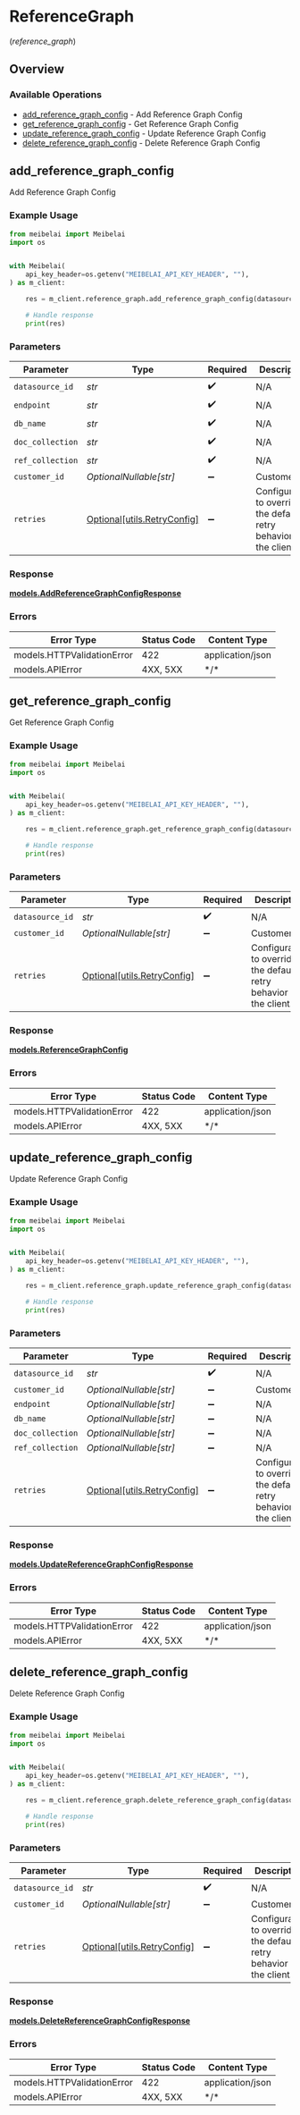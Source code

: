 # ReferenceGraph
(*reference_graph*)

## Overview

### Available Operations

* [add_reference_graph_config](#add_reference_graph_config) - Add Reference Graph Config
* [get_reference_graph_config](#get_reference_graph_config) - Get Reference Graph Config
* [update_reference_graph_config](#update_reference_graph_config) - Update Reference Graph Config
* [delete_reference_graph_config](#delete_reference_graph_config) - Delete Reference Graph Config

## add_reference_graph_config

Add Reference Graph Config

### Example Usage

<!-- UsageSnippet language="python" operationID="add_reference_graph_config" method="post" path="/datasource/{datasource_id}/reference_graph_config" -->
```python
from meibelai import Meibelai
import os


with Meibelai(
    api_key_header=os.getenv("MEIBELAI_API_KEY_HEADER", ""),
) as m_client:

    res = m_client.reference_graph.add_reference_graph_config(datasource_id="<id>", endpoint="<value>", db_name="<value>", doc_collection="<value>", ref_collection="<value>", customer_id="<id>")

    # Handle response
    print(res)

```

### Parameters

| Parameter                                                           | Type                                                                | Required                                                            | Description                                                         |
| ------------------------------------------------------------------- | ------------------------------------------------------------------- | ------------------------------------------------------------------- | ------------------------------------------------------------------- |
| `datasource_id`                                                     | *str*                                                               | :heavy_check_mark:                                                  | N/A                                                                 |
| `endpoint`                                                          | *str*                                                               | :heavy_check_mark:                                                  | N/A                                                                 |
| `db_name`                                                           | *str*                                                               | :heavy_check_mark:                                                  | N/A                                                                 |
| `doc_collection`                                                    | *str*                                                               | :heavy_check_mark:                                                  | N/A                                                                 |
| `ref_collection`                                                    | *str*                                                               | :heavy_check_mark:                                                  | N/A                                                                 |
| `customer_id`                                                       | *OptionalNullable[str]*                                             | :heavy_minus_sign:                                                  | Customer ID                                                         |
| `retries`                                                           | [Optional[utils.RetryConfig]](../../models/utils/retryconfig.md)    | :heavy_minus_sign:                                                  | Configuration to override the default retry behavior of the client. |

### Response

**[models.AddReferenceGraphConfigResponse](../../models/addreferencegraphconfigresponse.md)**

### Errors

| Error Type                 | Status Code                | Content Type               |
| -------------------------- | -------------------------- | -------------------------- |
| models.HTTPValidationError | 422                        | application/json           |
| models.APIError            | 4XX, 5XX                   | \*/\*                      |

## get_reference_graph_config

Get Reference Graph Config

### Example Usage

<!-- UsageSnippet language="python" operationID="get_reference_graph_config" method="get" path="/datasource/{datasource_id}/reference_graph_config" -->
```python
from meibelai import Meibelai
import os


with Meibelai(
    api_key_header=os.getenv("MEIBELAI_API_KEY_HEADER", ""),
) as m_client:

    res = m_client.reference_graph.get_reference_graph_config(datasource_id="<id>", customer_id="<id>")

    # Handle response
    print(res)

```

### Parameters

| Parameter                                                           | Type                                                                | Required                                                            | Description                                                         |
| ------------------------------------------------------------------- | ------------------------------------------------------------------- | ------------------------------------------------------------------- | ------------------------------------------------------------------- |
| `datasource_id`                                                     | *str*                                                               | :heavy_check_mark:                                                  | N/A                                                                 |
| `customer_id`                                                       | *OptionalNullable[str]*                                             | :heavy_minus_sign:                                                  | Customer ID                                                         |
| `retries`                                                           | [Optional[utils.RetryConfig]](../../models/utils/retryconfig.md)    | :heavy_minus_sign:                                                  | Configuration to override the default retry behavior of the client. |

### Response

**[models.ReferenceGraphConfig](../../models/referencegraphconfig.md)**

### Errors

| Error Type                 | Status Code                | Content Type               |
| -------------------------- | -------------------------- | -------------------------- |
| models.HTTPValidationError | 422                        | application/json           |
| models.APIError            | 4XX, 5XX                   | \*/\*                      |

## update_reference_graph_config

Update Reference Graph Config

### Example Usage

<!-- UsageSnippet language="python" operationID="update_reference_graph_config" method="put" path="/datasource/{datasource_id}/reference_graph_config" -->
```python
from meibelai import Meibelai
import os


with Meibelai(
    api_key_header=os.getenv("MEIBELAI_API_KEY_HEADER", ""),
) as m_client:

    res = m_client.reference_graph.update_reference_graph_config(datasource_id="<id>", customer_id="<id>")

    # Handle response
    print(res)

```

### Parameters

| Parameter                                                           | Type                                                                | Required                                                            | Description                                                         |
| ------------------------------------------------------------------- | ------------------------------------------------------------------- | ------------------------------------------------------------------- | ------------------------------------------------------------------- |
| `datasource_id`                                                     | *str*                                                               | :heavy_check_mark:                                                  | N/A                                                                 |
| `customer_id`                                                       | *OptionalNullable[str]*                                             | :heavy_minus_sign:                                                  | Customer ID                                                         |
| `endpoint`                                                          | *OptionalNullable[str]*                                             | :heavy_minus_sign:                                                  | N/A                                                                 |
| `db_name`                                                           | *OptionalNullable[str]*                                             | :heavy_minus_sign:                                                  | N/A                                                                 |
| `doc_collection`                                                    | *OptionalNullable[str]*                                             | :heavy_minus_sign:                                                  | N/A                                                                 |
| `ref_collection`                                                    | *OptionalNullable[str]*                                             | :heavy_minus_sign:                                                  | N/A                                                                 |
| `retries`                                                           | [Optional[utils.RetryConfig]](../../models/utils/retryconfig.md)    | :heavy_minus_sign:                                                  | Configuration to override the default retry behavior of the client. |

### Response

**[models.UpdateReferenceGraphConfigResponse](../../models/updatereferencegraphconfigresponse.md)**

### Errors

| Error Type                 | Status Code                | Content Type               |
| -------------------------- | -------------------------- | -------------------------- |
| models.HTTPValidationError | 422                        | application/json           |
| models.APIError            | 4XX, 5XX                   | \*/\*                      |

## delete_reference_graph_config

Delete Reference Graph Config

### Example Usage

<!-- UsageSnippet language="python" operationID="delete_reference_graph_config" method="delete" path="/datasource/{datasource_id}/reference_graph_config" -->
```python
from meibelai import Meibelai
import os


with Meibelai(
    api_key_header=os.getenv("MEIBELAI_API_KEY_HEADER", ""),
) as m_client:

    res = m_client.reference_graph.delete_reference_graph_config(datasource_id="<id>", customer_id="<id>")

    # Handle response
    print(res)

```

### Parameters

| Parameter                                                           | Type                                                                | Required                                                            | Description                                                         |
| ------------------------------------------------------------------- | ------------------------------------------------------------------- | ------------------------------------------------------------------- | ------------------------------------------------------------------- |
| `datasource_id`                                                     | *str*                                                               | :heavy_check_mark:                                                  | N/A                                                                 |
| `customer_id`                                                       | *OptionalNullable[str]*                                             | :heavy_minus_sign:                                                  | Customer ID                                                         |
| `retries`                                                           | [Optional[utils.RetryConfig]](../../models/utils/retryconfig.md)    | :heavy_minus_sign:                                                  | Configuration to override the default retry behavior of the client. |

### Response

**[models.DeleteReferenceGraphConfigResponse](../../models/deletereferencegraphconfigresponse.md)**

### Errors

| Error Type                 | Status Code                | Content Type               |
| -------------------------- | -------------------------- | -------------------------- |
| models.HTTPValidationError | 422                        | application/json           |
| models.APIError            | 4XX, 5XX                   | \*/\*                      |